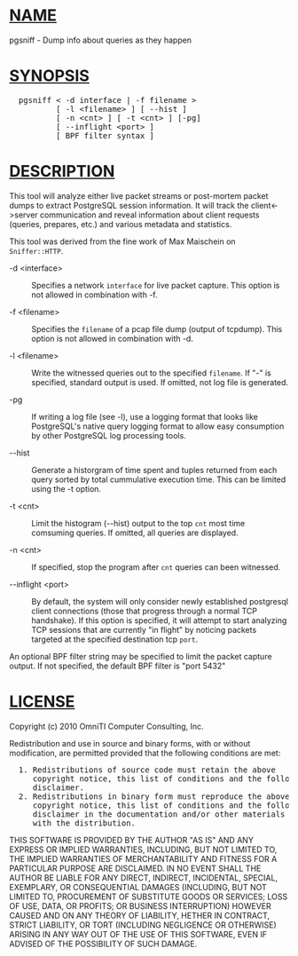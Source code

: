 

<h1><a class='u' href='#TOP' title='click to go to top of document'
name="NAME"
>NAME</a></h1>

<p>pgsniff - Dump info about queries as they happen</p>

<h1><a class='u' href='#TOP' title='click to go to top of document'
name="SYNOPSIS"
>SYNOPSIS</a></h1>

<pre>  pgsniff &lt; -d interface | -f filename &gt;
          [ -l &lt;filename&gt; ] [ --hist ]
          [ -n &lt;cnt&gt; ] [ -t &lt;cnt&gt; ] [-pg]
          [ --inflight &lt;port&gt; ]
          [ BPF filter syntax ]</pre>

<h1><a class='u' href='#TOP' title='click to go to top of document'
name="DESCRIPTION"
>DESCRIPTION</a></h1>

<p>This tool will analyze either live packet streams or post-mortem packet dumps to extract PostgreSQL session information. It will track the client&lt;-&gt;server communication and reveal information about client requests (queries, prepares, etc.) and various metadata and statistics.</p>

<p>This tool was derived from the fine work of Max Maischein on <code>Sniffer::HTTP</code>.</p>

<dl>
<dt><a name="-d_&lt;interface&gt;"
>-d &lt;interface&gt;</a></dt>

<dd>
<p>Specifies a network <code>interface</code> for live packet capture. This option is not allowed in combination with -f.</p>

<dt><a name="-f_&lt;filename&gt;"
>-f &lt;filename&gt;</a></dt>

<dd>
<p>Specifies the <code>filename</code> of a pcap file dump (output of tcpdump). This option is not allowed in combination with -d.</p>

<dt><a name="-l_&lt;filename&gt;"
>-l &lt;filename&gt;</a></dt>

<dd>
<p>Write the witnessed queries out to the specified <code>filename</code>. If &#34;-&#34; is specified, standard output is used. If omitted, not log file is generated.</p>

<dt><a name="-pg"
>-pg</a></dt>

<dd>
<p>If writing a log file (see -l), use a logging format that looks like PostgreSQL&#39;s native query logging format to allow easy consumption by other PostgreSQL log processing tools.</p>

<dt><a name="--hist"
>--hist</a></dt>

<dd>
<p>Generate a historgram of time spent and tuples returned from each query sorted by total cummulative execution time. This can be limited using the -t option.</p>

<dt><a name="-t_&lt;cnt&gt;"
>-t &lt;cnt&gt;</a></dt>

<dd>
<p>Limit the histogram (--hist) output to the top <code>cnt</code> most time comsuming queries. If omitted, all queries are displayed.</p>

<dt><a name="-n_&lt;cnt&gt;"
>-n &lt;cnt&gt;</a></dt>

<dd>
<p>If specified, stop the program after <code>cnt</code> queries can been witnessed.</p>

<dt><a name="--inflight_&lt;port&gt;"
>--inflight &lt;port&gt;</a></dt>

<dd>
<p>By default, the system will only consider newly established postgresql client connections (those that progress through a normal TCP handshake). If this option is specified, it will attempt to start analyzing TCP sessions that are currently &#34;in flight&#34; by noticing packets targeted at the specified destination tcp <code>port</code>.</p>
</dd>
</dl>

<p>An optional BPF filter string may be specified to limit the packet capture output. If not specified, the default BPF filter is &#34;port 5432&#34;</p>

<h1><a class='u' href='#TOP' title='click to go to top of document'
name="LICENSE"
>LICENSE</a></h1>

<p>Copyright (c) 2010 OmniTI Computer Consulting, Inc.</p>

<p>Redistribution and use in source and binary forms, with or without modification, are permitted provided that the following conditions are met:</p>

<pre>  1. Redistributions of source code must retain the above
     copyright notice, this list of conditions and the following
     disclaimer.
  2. Redistributions in binary form must reproduce the above
     copyright notice, this list of conditions and the following
     disclaimer in the documentation and/or other materials provided
     with the distribution.</pre>

<p>THIS SOFTWARE IS PROVIDED BY THE AUTHOR &#34;AS IS&#34; AND ANY EXPRESS OR IMPLIED WARRANTIES, INCLUDING, BUT NOT LIMITED TO, THE IMPLIED WARRANTIES OF MERCHANTABILITY AND FITNESS FOR A PARTICULAR PURPOSE ARE DISCLAIMED. IN NO EVENT SHALL THE AUTHOR BE LIABLE FOR ANY DIRECT, INDIRECT, INCIDENTAL, SPECIAL, EXEMPLARY, OR CONSEQUENTIAL DAMAGES (INCLUDING, BUT NOT LIMITED TO, PROCUREMENT OF SUBSTITUTE GOODS OR SERVICES; LOSS OF USE, DATA, OR PROFITS; OR BUSINESS INTERRUPTION) HOWEVER CAUSED AND ON ANY THEORY OF LIABILITY, HETHER IN CONTRACT, STRICT LIABILITY, OR TORT (INCLUDING NEGLIGENCE OR OTHERWISE) ARISING IN ANY WAY OUT OF THE USE OF THIS SOFTWARE, EVEN IF ADVISED OF THE POSSIBILITY OF SUCH DAMAGE.</p>
